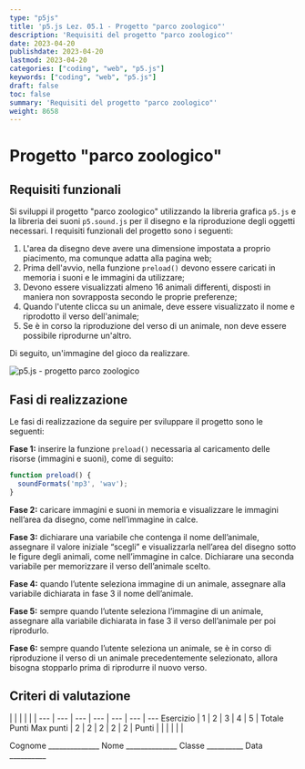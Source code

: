 ```yaml
---
type: "p5js"
title: 'p5.js Lez. 05.1 - Progetto "parco zoologico"'
description: 'Requisiti del progetto "parco zoologico"'
date: 2023-04-20
publishdate: 2023-04-20
lastmod: 2023-04-20
categories: ["coding", "web", "p5.js"]
keywords: ["coding", "web", "p5.js"]
draft: false
toc: false
summary: 'Requisiti del progetto "parco zoologico"'
weight: 8658
---
```


# Progetto "parco zoologico"

## Requisiti funzionali

Si sviluppi il progetto "parco zoologico" utilizzando la libreria grafica ``p5.js`` e la libreria dei suoni ``p5.sound.js`` per il disegno e la riproduzione degli oggetti necessari. I requisiti funzionali del progetto sono i seguenti:

1. L'area da disegno deve avere una dimensione impostata a proprio piacimento, ma comunque adatta alla pagina web;
2. Prima dell'avvio, nella funzione ``preload()`` devono essere caricati in memoria i suoni e le immagini da utilizzare;
3. Devono essere visualizzati almeno 16 animali differenti, disposti in maniera non sovrapposta secondo le proprie preferenze;
4. Quando l'utente clicca su un animale, deve essere visualizzato il nome e riprodotto il verso dell'animale;
5. Se è in corso la riproduzione del verso di un animale, non deve essere possibile riprodurne un'altro.

Di seguito, un'immagine del gioco da realizzare.

![p5.js - progetto parco zoologico](/static/coding/web/p5js/progettoParcoZoologico.png "p5.js - progetto parco zoologico")

## Fasi di realizzazione

Le fasi di realizzazione da seguire per sviluppare il progetto sono le seguenti:

**Fase 1:** inserire la funzione ``preload()`` necessaria al caricamento delle risorse (immagini e suoni), come di seguito:

```javascript
function preload() {
  soundFormats('mp3', 'wav');
}
```

**Fase 2:** caricare immagini e suoni in memoria e visualizzare le immagini nell’area da disegno, come nell’immagine in calce.

**Fase 3:** dichiarare una variabile che contenga il nome dell’animale, assegnare il valore iniziale “scegli” e visualizzarla nell’area del disegno sotto le figure degli animali, come nell’immagine in calce. Dichiarare una seconda variabile per memorizzare il verso dell’animale scelto.

**Fase 4:** quando l’utente seleziona immagine di un animale, assegnare alla variabile dichiarata in fase 3 il nome dell’animale.

**Fase 5:** sempre quando l’utente seleziona l’immagine di un animale, assegnare alla variabile dichiarata in fase 3 il verso dell’animale per poi riprodurlo.

**Fase 6:** sempre quando l’utente seleziona un animale, se è in corso di riproduzione il verso di un animale precedentemente selezionato, allora bisogna stopparlo prima di riprodurre il nuovo verso.

## Criteri di valutazione

<!-- markdownlint-disable MD009 MD036 -->

 |              |     |     |     |     | 
---       | --- | --- | --- | --- | --- | ---
Esercizio |  1  |  2  |  3  |  4  |  5  | Totale Punti
Max punti |  2  |  2  |  2  |  2  |  2  | 
Punti     |     |     |     |     |     | 

Cognome ______________
Nome ______________
Classe __________
Data __________

<!-- markdownlint-enable MD009 MD036 -->
